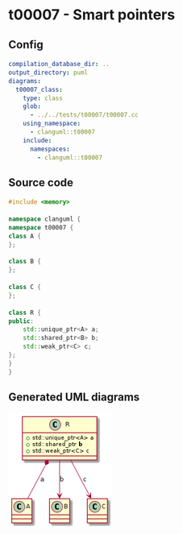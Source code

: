 # t00007 - Smart pointers
## Config
```yaml
compilation_database_dir: ..
output_directory: puml
diagrams:
  t00007_class:
    type: class
    glob:
      - ../../tests/t00007/t00007.cc
    using_namespace:
      - clanguml::t00007
    include:
      namespaces:
        - clanguml::t00007

```
## Source code
```cpp
#include <memory>

namespace clanguml {
namespace t00007 {
class A {
};

class B {
};

class C {
};

class R {
public:
    std::unique_ptr<A> a;
    std::shared_ptr<B> b;
    std::weak_ptr<C> c;
};
}
}

```
## Generated UML diagrams
![t00007_class](./t00007_class.png "Smart pointers")
